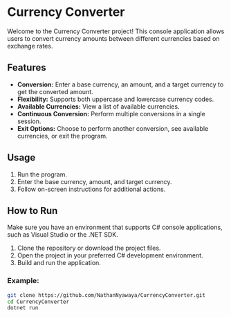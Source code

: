 # Currency Converter

Welcome to the Currency Converter project! This console application allows users to convert currency amounts between different currencies based on exchange rates.

## Features

- **Conversion:** Enter a base currency, an amount, and a target currency to get the converted amount.
- **Flexibility:** Supports both uppercase and lowercase currency codes.
- **Available Currencies:** View a list of available currencies.
- **Continuous Conversion:** Perform multiple conversions in a single session.
- **Exit Options:** Choose to perform another conversion, see available currencies, or exit the program.

## Usage

1. Run the program.
2. Enter the base currency, amount, and target currency.
3. Follow on-screen instructions for additional actions.

## How to Run

Make sure you have an environment that supports C# console applications, such as Visual Studio or the .NET SDK.

1. Clone the repository or download the project files.
2. Open the project in your preferred C# development environment.
3. Build and run the application.

### Example:

```bash
git clone https://github.com/NathanNyawaya/CurrencyConverter.git
cd CurrencyConverter
dotnet run
